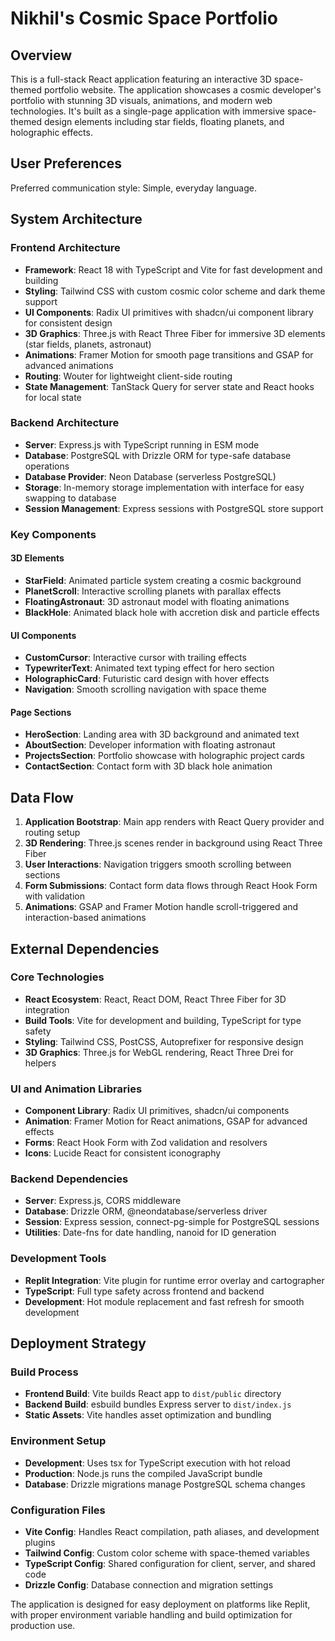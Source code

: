 # Nikhil's Cosmic Space Portfolio

## Overview

This is a full-stack React application featuring an interactive 3D space-themed portfolio website. The application showcases a cosmic developer's portfolio with stunning 3D visuals, animations, and modern web technologies. It's built as a single-page application with immersive space-themed design elements including star fields, floating planets, and holographic effects.

## User Preferences

Preferred communication style: Simple, everyday language.

## System Architecture

### Frontend Architecture
- **Framework**: React 18 with TypeScript and Vite for fast development and building
- **Styling**: Tailwind CSS with custom cosmic color scheme and dark theme support
- **UI Components**: Radix UI primitives with shadcn/ui component library for consistent design
- **3D Graphics**: Three.js with React Three Fiber for immersive 3D elements (star fields, planets, astronaut)
- **Animations**: Framer Motion for smooth page transitions and GSAP for advanced animations
- **Routing**: Wouter for lightweight client-side routing
- **State Management**: TanStack Query for server state and React hooks for local state

### Backend Architecture  
- **Server**: Express.js with TypeScript running in ESM mode
- **Database**: PostgreSQL with Drizzle ORM for type-safe database operations
- **Database Provider**: Neon Database (serverless PostgreSQL)
- **Storage**: In-memory storage implementation with interface for easy swapping to database
- **Session Management**: Express sessions with PostgreSQL store support

### Key Components

#### 3D Elements
- **StarField**: Animated particle system creating a cosmic background
- **PlanetScroll**: Interactive scrolling planets with parallax effects  
- **FloatingAstronaut**: 3D astronaut model with floating animations
- **BlackHole**: Animated black hole with accretion disk and particle effects

#### UI Components
- **CustomCursor**: Interactive cursor with trailing effects
- **TypewriterText**: Animated text typing effect for hero section
- **HolographicCard**: Futuristic card design with hover effects
- **Navigation**: Smooth scrolling navigation with space theme

#### Page Sections
- **HeroSection**: Landing area with 3D background and animated text
- **AboutSection**: Developer information with floating astronaut
- **ProjectsSection**: Portfolio showcase with holographic project cards
- **ContactSection**: Contact form with 3D black hole animation

## Data Flow

1. **Application Bootstrap**: Main app renders with React Query provider and routing setup
2. **3D Rendering**: Three.js scenes render in background using React Three Fiber
3. **User Interactions**: Navigation triggers smooth scrolling between sections
4. **Form Submissions**: Contact form data flows through React Hook Form with validation
5. **Animations**: GSAP and Framer Motion handle scroll-triggered and interaction-based animations

## External Dependencies

### Core Technologies
- **React Ecosystem**: React, React DOM, React Three Fiber for 3D integration
- **Build Tools**: Vite for development and building, TypeScript for type safety
- **Styling**: Tailwind CSS, PostCSS, Autoprefixer for responsive design
- **3D Graphics**: Three.js for WebGL rendering, React Three Drei for helpers

### UI and Animation Libraries
- **Component Library**: Radix UI primitives, shadcn/ui components
- **Animation**: Framer Motion for React animations, GSAP for advanced effects
- **Forms**: React Hook Form with Zod validation and resolvers
- **Icons**: Lucide React for consistent iconography

### Backend Dependencies
- **Server**: Express.js, CORS middleware
- **Database**: Drizzle ORM, @neondatabase/serverless driver
- **Session**: Express session, connect-pg-simple for PostgreSQL sessions
- **Utilities**: Date-fns for date handling, nanoid for ID generation

### Development Tools
- **Replit Integration**: Vite plugin for runtime error overlay and cartographer
- **TypeScript**: Full type safety across frontend and backend
- **Development**: Hot module replacement and fast refresh for smooth development

## Deployment Strategy

### Build Process
- **Frontend Build**: Vite builds React app to `dist/public` directory
- **Backend Build**: esbuild bundles Express server to `dist/index.js`
- **Static Assets**: Vite handles asset optimization and bundling

### Environment Setup
- **Development**: Uses tsx for TypeScript execution with hot reload
- **Production**: Node.js runs the compiled JavaScript bundle
- **Database**: Drizzle migrations manage PostgreSQL schema changes

### Configuration Files
- **Vite Config**: Handles React compilation, path aliases, and development plugins
- **Tailwind Config**: Custom color scheme with space-themed variables
- **TypeScript Config**: Shared configuration for client, server, and shared code
- **Drizzle Config**: Database connection and migration settings

The application is designed for easy deployment on platforms like Replit, with proper environment variable handling and build optimization for production use.